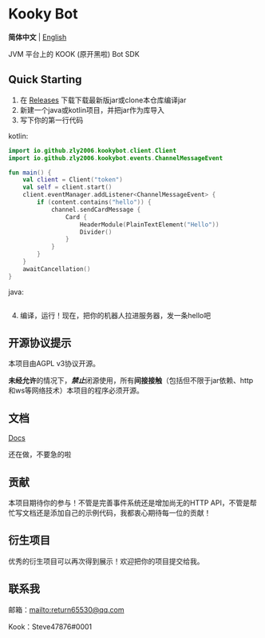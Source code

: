 # Kooky Bot

**简体中文** | [English](README_en.md)

JVM 平台上的 KOOK (原开黑啦) Bot SDK

## Quick Starting

1. 在 [Releases](https://github.com/zly2006/KookyBot/releases) 下载下载最新版jar或clone本仓库编译jar
2. 新建一个java或kotlin项目，并把jar作为库导入
3. 写下你的第一行代码

kotlin:
```kotlin
import io.github.zly2006.kookybot.client.Client
import io.github.zly2006.kookybot.events.ChannelMessageEvent

fun main() {
    val client = Client("token")
    val self = client.start()
    client.eventManager.addListener<ChannelMessageEvent> {
        if (content.contains("hello")) {
            channel.sendCardMessage {
                Card {
                    HeaderModule(PlainTextElement("Hello"))
                    Divider()
                }
            }
        }
    }
    awaitCancellation()
}
```
java:

```java
```
4. 编译，运行！现在，把你的机器人拉进服务器，发一条hello吧

## 开源协议提示

本项目由AGPL v3协议开源。

**未经允许**的情况下，***禁止***闭源使用，所有**间接接触**（包括但不限于jar依赖、http和ws等网络技术）本项目的程序必须开源。

## 文档

[Docs](docs/index.md)

还在做，不要急的啦

## 贡献

本项目期待你的参与！不管是完善事件系统还是增加尚无的HTTP API，不管是帮忙写文档还是添加自己的示例代码，我都衷心期待每一位的贡献！

## 衍生项目

优秀的衍生项目可以再次得到展示！欢迎把你的项目提交给我。

## 联系我

邮箱：<mailto:return65530@qq.com>

Kook：Steve47876#0001